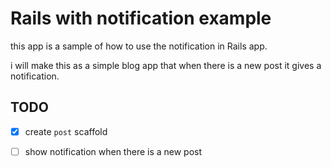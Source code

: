 # Rails with notification example

this app is a sample of how to use the notification in Rails app.

i will make this as a simple blog app that when there is a new post it gives a notification.

## TODO

- [x] create `post` scaffold
- [ ] show notification when there is a new post

